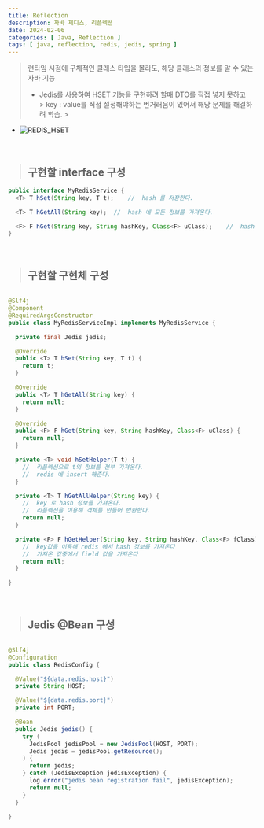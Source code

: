 ```yaml
---
title: Reflection
description: 자바 제디스, 리플렉션
date: 2024-02-06
categories: [ Java, Reflection ]
tags: [ java, reflection, redis, jedis, spring ]
---
```


> 런타임 시점에 구체적인 클래스 타입을 몰라도, 해당 클래스의 정보를 알 수 있는 자바 기능
> - Jedis를 사용하여 HSET 기능을 구현하려 할때 DTO를 직접 넣지 못하고 <br>
    > key : value를 직접 설정해야하는 번거러움이 있어서 해당 문제를 해결하려 학습.
    >
- ![REDIS_HSET](https://github.com/AngryPig123/angrypig123.github.io/assets/86225268/0aec1c14-f5f5-406b-b3f3-d23754016a7a)
>


<br>

> <h2> 구현할 interface 구성 </h2>

```java
public interface MyRedisService {
  <T> T hSet(String key, T t);    //  hash 를 저장한다.

  <T> T hGetAll(String key);  //  hash 에 모든 정보를 가져온다.

  <F> F hGet(String key, String hashKey, Class<F> uClass);    //  hash 안에 특정 필드를 가져온다
}
```

<br>

> <h2> 구현할 구현체 구성 </h2>

```java

@Slf4j
@Component
@RequiredArgsConstructor
public class MyRedisServiceImpl implements MyRedisService {

  private final Jedis jedis;

  @Override
  public <T> T hSet(String key, T t) {
    return t;
  }

  @Override
  public <T> T hGetAll(String key) {
    return null;
  }

  @Override
  public <F> F hGet(String key, String hashKey, Class<F> uClass) {
    return null;
  }

  private <T> void hSetHelper(T t) {
    //  리플렉션으로 t의 정보를 전부 가져온다.
    //  redis 에 insert 해준다.
  }

  private <T> T hGetAllHelper(String key) {
    //  key 로 hash 정보를 가져온다.
    //  리플렉션을 이용해 객체를 만들어 반환한다.
    return null;
  }

  private <F> F hGetHelper(String key, String hashKey, Class<F> fClass) {
    //  key값을 이용해 redis 에서 hash 정보를 가져온다
    //  가져온 값중에서 field 값을 가져온다
    return null;
  }

}
```

<br>

> <h2> Jedis @Bean 구성 </h2>

```java

@Slf4j
@Configuration
public class RedisConfig {

  @Value("${data.redis.host}")
  private String HOST;

  @Value("${data.redis.port}")
  private int PORT;

  @Bean
  public Jedis jedis() {
    try (
      JedisPool jedisPool = new JedisPool(HOST, PORT);
      Jedis jedis = jedisPool.getResource();
    ) {
      return jedis;
    } catch (JedisException jedisException) {
      log.error("jedis bean registration fail", jedisException);
      return null;
    }
  }

}

```
